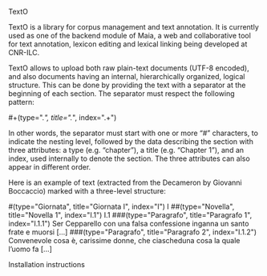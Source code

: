 TextO

TextO is a library for corpus management and text annotation. It is currently used as one of the backend module of Maia, a web and collaborative tool for text annotation, lexicon editing and lexical linking being developed at CNR-ILC.

TextO allows to upload both raw plain-text documents (UTF-8 encoded), and also documents having an internal, hierarchically organized, logical structure. This can be done by providing the text with a separator at the beginning of each section. The separator must respect the following pattern:

#+\(type=".*", title=".*", index=".+"\)

In other words, the separator must start with one or more “#” characters, to indicate the nesting level, followed by the data describing the section with three attributes: a type (e.g. “chapter”),  a title (e.g. “Chapter 1”), and an index, used internally to denote the section. The three attributes can also appear in different order.

Here is an example of text (extracted from the Decameron by Giovanni Boccaccio) marked with a three-level  structure:

#(type="Giornata", title="Giornata I", index="I")
I
##(type="Novella", title="Novella 1", index="I.1")
I.1
###(type="Paragrafo", title="Paragrafo 1", index="I.1.1")
Ser Cepparello con una falsa confessione inganna un santo frate e muorsi [...]
###(type="Paragrafo", title="Paragrafo 2", index="I.1.2")
Convenevole cosa è, carissime donne, che ciascheduna cosa la quale l’uomo fa [...]

Installation instructions
